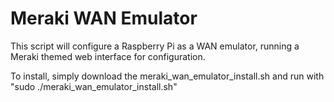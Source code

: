 # Meraki WAN Emulator

This script will configure a Raspberry Pi as a WAN emulator, running a Meraki themed web interface for configuration.

To install, simply download the meraki_wan_emulator_install.sh and run with "sudo ./meraki_wan_emulator_install.sh"
